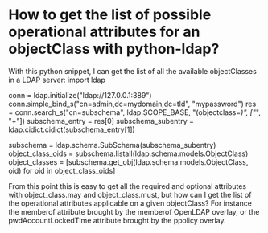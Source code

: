 
# How to get the list of possible operational attributes for an objectClass with python-ldap?

With this python snippet, I can get the list of all the available objectClasses in a LDAP server:
import ldap

conn = ldap.initialize("ldap://127.0.0.1:389")
conn.simple_bind_s("cn=admin,dc=mydomain,dc=tld", "mypassword")
res = conn.search_s("cn=subschema", ldap.SCOPE_BASE, "(objectclass=*)", ["*", "+"])
subschema_entry = res[0]
subschema_subentry = ldap.cidict.cidict(subschema_entry[1])

subschema = ldap.schema.SubSchema(subschema_subentry)
object_class_oids = subschema.listall(ldap.schema.models.ObjectClass)
object_classes = [subschema.get_obj(ldap.schema.models.ObjectClass, oid) for oid in object_class_oids]

From this point this is easy to get all the required and optional attributes with object_class.may and object_class.must, but how can I get the list of the operational attributes applicable on a given objectClass? For instance the memberof attribute brought by the memberof OpenLDAP overlay, or the pwdAccountLockedTime attribute brought by the ppolicy overlay.

        